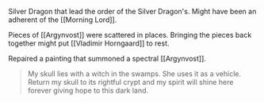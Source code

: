 Silver Dragon that lead the order of the Silver Dragon's. Might have been an adherent of the [[Morning Lord]].

Pieces of [[Argynvost]] were scattered in places. Bringing the pieces back together might put [[Vladimir Horngaard]] to rest.

Repaired a painting that summoned a spectral [[Argynvost]].

> My skull lies with a witch in the swamps. She uses it as a vehicle. Return my skull to its rightful crypt and my spirit will shine here forever giving hope to this dark land.

